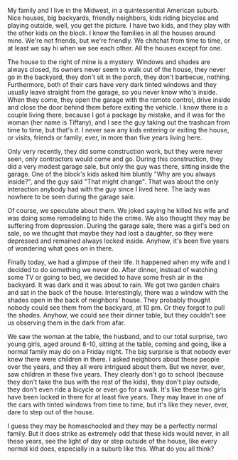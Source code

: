 My family and I live in the Midwest, in a quintessential American suburb. Nice houses, big backyards, friendly neighbors, kids riding bicycles and playing outside, well, you get the picture. I have two kids, and they play with the other kids on the block. I know the families in all the houses around mine. We're not friends, but we're friendly. We chitchat from time to time, or at least we say hi when we see each other. All the houses except for one.

The house to the right of mine is a mystery. Windows and shades are always closed, its owners never seem to walk out of the house, they never go in the backyard, they don't sit in the porch, they don't barbecue, nothing. Furthermore, both of their cars have very dark tinted windows and they usually leave straight from the garage, so you never know who's inside. When they come, they open the garage with the remote control, drive inside and close the door behind them before exiting the vehicle. I know there is a couple living there, because I got a package by mistake, and it was for the woman (her name is Tiffany), and I see the guy taking out the trashcan from time to time, but that's it. I never saw any kids entering or exiting the house, or visits, friends or family, ever, in more than five years living here.

Only very recently, they did some construction work, but they were never seen, only contractors would come and go. During this construction, they did a very modest garage sale, but only the guy was there, sitting inside the garage. One of the block's kids asked him bluntly "Why are you always inside?", and the guy said "That might change". That was about the only interaction anybody had with the guy since I lived here. The lady was nowhere to be seen during the garage sale.

Of course, we speculate about them. We joked saying he killed his wife and was doing some remodeling to hide the crime. We also thought they may be suffering from depression. During the garage sale, there was a girl's bed on sale, so we thought that maybe they had lost a daughter, so they were depressed and remained always locked inside. Anyhow, it's been five years of wondering what goes on in there.

Finally today, we had a glimpse of their life. It happened when my wife and I decided to do something we never do. After dinner, instead of watching some TV or going to bed, we decided to have some fresh air in the backyard. It was dark and it was about to rain. We got two garden chairs and sat in the back of the house. Interestingly, there was a window with the shades open in the back of neighbors' house. They probably thought nobody could see them from the backyard, at 10 pm. Or they forgot to pull the shades. Anyhow, we could see their dinner table, but they couldn't see us observing them in the dark from afar.

We saw the woman at the table, the husband, and to our total surprise, two young girls, aged around 8-10, sitting at the table, coming and going, like a normal family may do on a Friday night. The big surprise is that nobody ever knew there were children in there. I asked neighbors about these people over the years, and they all were intrigued about them. But we never, ever, saw children in these five years. They clearly don't go to school (because they don't take the bus with the rest of the kids), they don't play outside, they don't even ride a bicycle or even go for a walk. It's like these two girls have been locked in there for at least five years. They may leave in one of the cars with tinted windows from time to time, but it's like they never, ever, dare to step out of the house.

I guess they may be homeschooled and they may be a perfectly normal family. But it does strike as extremely odd that these kids would never, in all these years, see the light of day or step outside of the house, like every normal kid does, especially in a suburb like this. What do you all think?